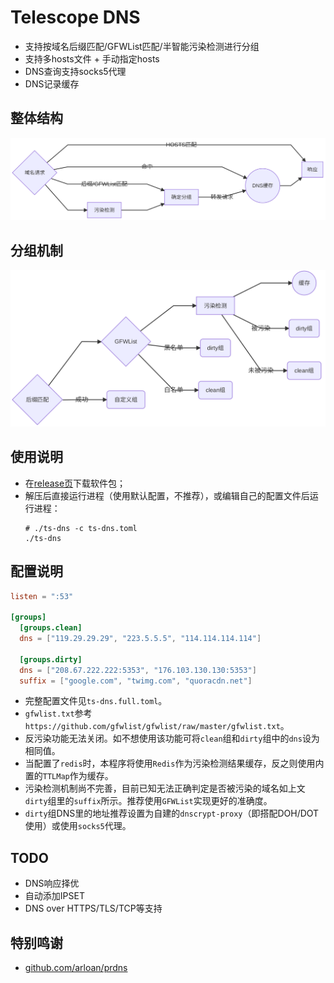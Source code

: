 # Telescope DNS
* 支持按域名后缀匹配/GFWList匹配/半智能污染检测进行分组
* 支持多hosts文件 + 手动指定hosts
* DNS查询支持socks5代理
* DNS记录缓存

## 整体结构
  ![](images/arch.png)
## 分组机制
  ![](images/grouping.png)

## 使用说明

* 在[release页](https://github.com/wolf-joe/ts-dns/releases)下载软件包；
* 解压后直接运行进程（使用默认配置，不推荐），或编辑自己的配置文件后运行进程：
  ```shell
  # ./ts-dns -c ts-dns.toml
  ./ts-dns
  ```

## 配置说明


```toml
listen = ":53"

[groups]
  [groups.clean]
  dns = ["119.29.29.29", "223.5.5.5", "114.114.114.114"]

  [groups.dirty]
  dns = ["208.67.222.222:5353", "176.103.130.130:5353"]
  suffix = ["google.com", "twimg.com", "quoracdn.net"]
```

* 完整配置文件见`ts-dns.full.toml`。
* `gfwlist.txt`参考`https://github.com/gfwlist/gfwlist/raw/master/gfwlist.txt`。
* 反污染功能无法关闭。如不想使用该功能可将`clean`组和`dirty`组中的`dns`设为相同值。
* 当配置了`redis`时，本程序将使用`Redis`作为污染检测结果缓存，反之则使用内置的`TTLMap`作为缓存。
* 污染检测机制尚不完善，目前已知无法正确判定是否被污染的域名如上文`dirty`组里的`suffix`所示。推荐使用`GFWList`实现更好的准确度。
* `dirty`组DNS里的地址推荐设置为自建的`dnscrypt-proxy`（即搭配DOH/DOT使用）或使用`socks5`代理。

## TODO

* DNS响应择优
* 自动添加IPSET
* DNS over HTTPS/TLS/TCP等支持

## 特别鸣谢
* [github.com/arloan/prdns](https://github.com/arloan/prdns)